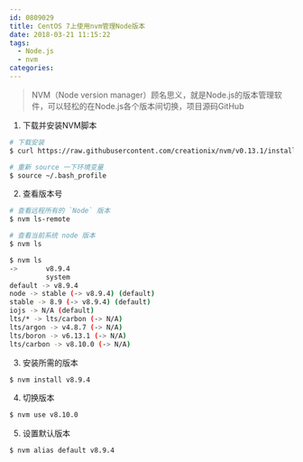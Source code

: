 ```yaml
---
id: 0809029
title: CentOS 7上使用nvm管理Node版本
date: 2018-03-21 11:15:22
tags:
  - Node.js
  - nvm
categories:
---
```


> NVM（Node version manager）顾名思义，就是Node.js的版本管理软件，可以轻松的在Node.js各个版本间切换，项目源码GitHub

1. 下载并安装NVM脚本
```sh
# 下载安装
$ curl https://raw.githubusercontent.com/creationix/nvm/v0.13.1/install.sh | bash

# 重新 source 一下环境变量
$ source ~/.bash_profile
```

2. 查看版本号
```sh
# 查看远程所有的 `Node` 版本
$ nvm ls-remote

# 查看当前系统 node 版本
$ nvm ls

$ nvm ls
->       v8.9.4
         system
default -> v8.9.4
node -> stable (-> v8.9.4) (default)
stable -> 8.9 (-> v8.9.4) (default)
iojs -> N/A (default)
lts/* -> lts/carbon (-> N/A)
lts/argon -> v4.8.7 (-> N/A)
lts/boron -> v6.13.1 (-> N/A)
lts/carbon -> v8.10.0 (-> N/A)
```

3. 安装所需的版本
```sh
$ nvm install v8.9.4
```

4. 切换版本
```sh
$ nvm use v8.10.0
```

5. 设置默认版本
```sh
$ nvm alias default v8.9.4
```